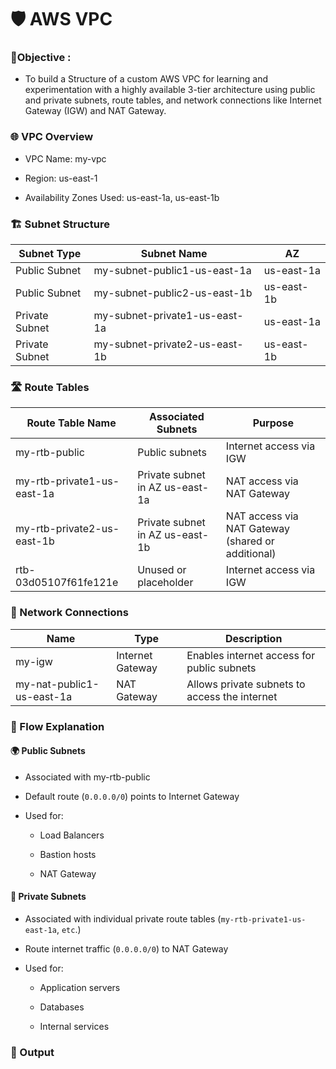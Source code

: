 
# 🛡️ AWS VPC

### 🎯Objective :

- To build a Structure of a custom AWS VPC for learning and experimentation with a highly available 3-tier architecture using public and private subnets, route tables, and network connections like Internet Gateway (IGW) and NAT Gateway.

### 🌐 VPC Overview

- VPC Name: my-vpc

- Region: us-east-1

- Availability Zones Used: us-east-1a, us-east-1b

### 🏗️ Subnet Structure

| Subnet Type   | Subnet Name                   | AZ          |
|---------------|-------------------------------|-------------|
| Public Subnet | my-subnet-public1-us-east-1a  | us-east-1a  |
| Public Subnet | my-subnet-public2-us-east-1b  | us-east-1b  |
| Private Subnet| my-subnet-private1-us-east-1a | us-east-1a  |
| Private Subnet| my-subnet-private2-us-east-1b | us-east-1b  |


### 🛣️ Route Tables

| Route Table Name| Associated Subnets| Purpose|
|-----------------|------------------|---------|
| my-rtb-public| Public subnets| Internet access via IGW|
| my-rtb-private1-us-east-1a| Private subnet in AZ us-east-1a| NAT access via NAT Gateway|
| my-rtb-private2-us-east-1b   | Private subnet in AZ us-east-1b| NAT access via NAT Gateway (shared or additional)|
| rtb-03d05107f61fe121e| Unused or placeholder |Internet access via IGW|

### 🔌 Network Connections

| Name| Type| Description|
|-----|-----|------------|
| my-igw| Internet Gateway | Enables internet access for public subnets|
| my-nat-public1-us-east-1a | NAT Gateway| Allows private subnets to access the internet|


### 🔄 Flow Explanation

#### 🌍 Public Subnets

- Associated with my-rtb-public

- Default route (`0.0.0.0/0`) points to Internet Gateway

- Used for:

    - Load Balancers

    - Bastion hosts

    - NAT Gateway

#### 🔐 Private Subnets

- Associated with individual private route tables (`my-rtb-private1-us-east-1a`, `etc`.)

- Route internet traffic (`0.0.0.0/0`) to NAT Gateway

- Used for:

    - Application servers

    - Databases

    - Internal services

### 📌 Output



